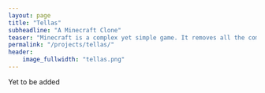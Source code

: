 ```yaml
---
layout: page
title: "Tellas"
subheadline: "A Minecraft Clone"
teaser: "Minecraft is a complex yet simple game. It removes all the complexity and awkwardness of traditional models getting to the centre of the game immediately. Thus it's the perfect application for basic OpenGL."
permalink: "/projects/tellas/"
header:
    image_fullwidth: "tellas.png"
---
```


Yet to be added